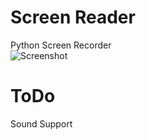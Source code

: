 # Screen Reader
Python Screen Recorder<br />
![Screenshot](https://user-images.githubusercontent.com/68371847/110227418-f4f54200-7f2a-11eb-991e-07596adbb71c.png)
# ToDo
Sound Support
